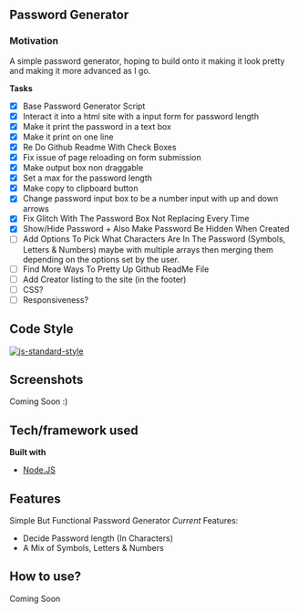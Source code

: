 ## Password Generator 

### Motivation
A simple password generator, hoping to build onto it making it look pretty and making it more advanced as I go.

__**Tasks**__
- [x] Base Password Generator Script
- [x] Interact it into a html site with a input form for password length
- [x] Make it print the password in a text box 
- [x] Make it print on one line
- [x] Re Do Github Readme With Check Boxes
- [x] Fix issue of page reloading on form submission 
- [x] Make output box non draggable
- [x] Set a max for the password length 
- [x] Make copy to clipboard button 
- [x] Change password input box to be a number input with up and down arrows
- [x] Fix Glitch With The Password Box Not Replacing Every Time
- [x] Show/Hide Password + Also Make Password Be Hidden When Created
- [ ] Add Options To Pick What Characters Are In The Password (Symbols, Letters & Numbers) maybe with multiple arrays then merging them depending on the options set by the user.
- [ ] Find More Ways To Pretty Up Github ReadMe File
- [ ] Add Creator listing to the site (in the footer)
- [ ] CSS?
- [ ] Responsiveness?
## Code Style 
[![js-standard-style](https://img.shields.io/badge/code%20style-standard-brightgreen.svg?style=flat)](https://github.com/feross/standard)
 
## Screenshots
Coming Soon :)

## Tech/framework used

<b>Built with</b>
- [Node.JS](https://nodejs.org)

## Features
Simple But Functional Password Generator *Current* Features:
- Decide Password length (In Characters)
- A Mix of Symbols, Letters & Numbers 


## How to use?
Coming Soon
